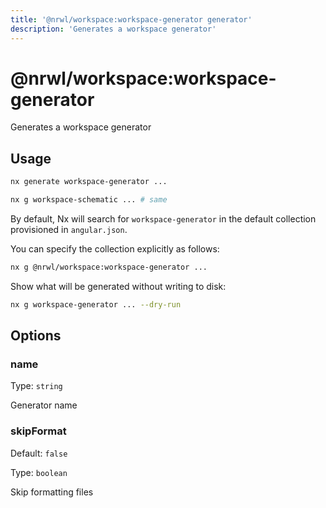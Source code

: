 ```yaml
---
title: '@nrwl/workspace:workspace-generator generator'
description: 'Generates a workspace generator'
---
```


# @nrwl/workspace:workspace-generator

Generates a workspace generator

## Usage

```bash
nx generate workspace-generator ...
```

```bash
nx g workspace-schematic ... # same
```

By default, Nx will search for `workspace-generator` in the default collection provisioned in `angular.json`.

You can specify the collection explicitly as follows:

```bash
nx g @nrwl/workspace:workspace-generator ...
```

Show what will be generated without writing to disk:

```bash
nx g workspace-generator ... --dry-run
```

## Options

### name

Type: `string`

Generator name

### skipFormat

Default: `false`

Type: `boolean`

Skip formatting files
